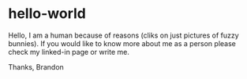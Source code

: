 # hello-world

Hello,
I am a human because of reasons (cliks on just pictures of fuzzy bunnies).
If you would like to know more about me as a person
please check my linked-in page or write me.

Thanks,
Brandon
